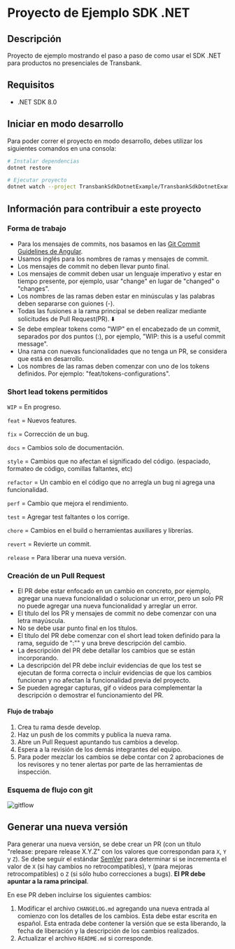 # Proyecto de Ejemplo SDK .NET

## Descripción

Proyecto de ejemplo mostrando el paso a paso de como usar el SDK .NET para productos no presenciales de Transbank.

## Requisitos

-   .NET SDK 8.0

## Iniciar en modo desarrollo 

Para poder correr el proyecto en modo desarrollo, debes utilizar los siguientes comandos en una consola:

```bash
# Instalar dependencias
dotnet restore

# Ejecutar proyecto
dotnet watch --project TransbankSdkDotnetExample/TransbankSdkDotnetExample.csproj
```

## Información para contribuir a este proyecto

### Forma de trabajo

-   Para los mensajes de commits, nos basamos en las [Git Commit Guidelines de Angular](https://github.com/angular/angular.js/blob/master/DEVELOPERS.md#commits).
-   Usamos inglés para los nombres de ramas y mensajes de commit.
-   Los mensajes de commit no deben llevar punto final.
-   Los mensajes de commit deben usar un lenguaje imperativo y estar en tiempo presente, por ejemplo, usar "change" en lugar de "changed" o "changes".
-   Los nombres de las ramas deben estar en minúsculas y las palabras deben separarse con guiones (-).
-   Todas las fusiones a la rama principal se deben realizar mediante solicitudes de Pull Request(PR). ⬇️
-   Se debe emplear tokens como "WIP" en el encabezado de un commit, separados por dos puntos (:), por ejemplo, "WIP: this is a useful commit message".
-   Una rama con nuevas funcionalidades que no tenga un PR, se considera que está en desarrollo.
-   Los nombres de las ramas deben comenzar con uno de los tokens definidos. Por ejemplo: "feat/tokens-configurations".

### Short lead tokens permitidos

`WIP` = En progreso.

`feat` = Nuevos features.

`fix` = Corrección de un bug.

`docs` = Cambios solo de documentación.

`style` = Cambios que no afectan el significado del código. (espaciado, formateo de código, comillas faltantes, etc)

`refactor` = Un cambio en el código que no arregla un bug ni agrega una funcionalidad.

`perf` = Cambio que mejora el rendimiento.

`test` = Agregar test faltantes o los corrige.

`chore` = Cambios en el build o herramientas auxiliares y librerías.

`revert` = Revierte un commit.

`release` = Para liberar una nueva versión.

### Creación de un Pull Request

-   El PR debe estar enfocado en un cambio en concreto, por ejemplo, agregar una nueva funcionalidad o solucionar un error, pero un solo PR no puede agregar una nueva funcionalidad y arreglar un error.
-   El título del los PR y mensajes de commit no debe comenzar con una letra mayúscula.
-   No se debe usar punto final en los títulos.
-   El título del PR debe comenzar con el short lead token definido para la rama, seguido de ":"" y una breve descripción del cambio.
-   La descripción del PR debe detallar los cambios que se están incorporando.
-   La descripción del PR debe incluir evidencias de que los test se ejecutan de forma correcta o incluir evidencias de que los cambios funcionan y no afectan la funcionalidad previa del proyecto.
-   Se pueden agregar capturas, gif o videos para complementar la descripción o demostrar el funcionamiento del PR.

#### Flujo de trabajo

1. Crea tu rama desde develop.
2. Haz un push de los commits y publica la nueva rama.
3. Abre un Pull Request apuntando tus cambios a develop.
4. Espera a la revisión de los demás integrantes del equipo.
5. Para poder mezclar los cambios se debe contar con 2 aprobaciones de los revisores y no tener alertas por parte de las herramientas de inspección.

### Esquema de flujo con git

![gitflow](https://wac-cdn.atlassian.com/dam/jcr:cc0b526e-adb7-4d45-874e-9bcea9898b4a/04%20Hotfix%20branches.svg?cdnVersion=1324)

## Generar una nueva versión

Para generar una nueva versión, se debe crear un PR (con un título "release: prepare release X.Y.Z" con los valores que correspondan para `X`, `Y` y `Z`). Se debe seguir el estándar [SemVer](https://semver.org/lang/es/) para determinar si se incrementa el valor de `X` (si hay cambios no retrocompatibles), `Y` (para mejoras retrocompatibles) o `Z` (si sólo hubo correcciones a bugs). **El PR debe apuntar a la rama principal**.

En ese PR deben incluirse los siguientes cambios:

1. Modificar el archivo `CHANGELOG.md` agregando una nueva entrada al comienzo con los detalles de los cambios. Esta debe estar escrita en español. Esta entrada debe contener la versión que se esta liberando, la fecha de liberación y la descripción de los cambios realizados.
2. Actualizar el archivo `README.md` si corresponde.
